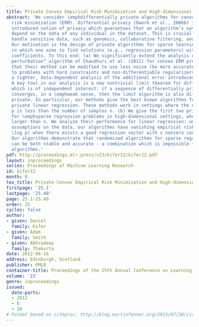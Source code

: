 ```yaml
---
title: Private Convex Empirical Risk Minimization and High-dimensional Regression
abstract: 'We consider \emphdifferentially private algorithms for convex empirical
  risk minimization (ERM). Differential privacy (Dwork et al., 2006b) is a recently
  introduced notion of privacy which guarantees that an algorithm’s output does not
  depend on the data of any individual in the dataset. This is crucial in fields that
  handle sensitive data, such as genomics, collaborative filtering, and economics.
  Our motivation is the design of private algorithms for sparse learning problems,
  in which one aims to find solutions (e.g., regression parameters) with few non-zero
  coefficients. To this end: (a) We significantly extend the analysis of the “objective
  perturbation” algorithm of Chaudhuri et al. (2011) for convex ERM problems. We show
  that their method can be modified to use less noise (be more accurate), and to apply
  to problems with hard constraints and non-differentiable regularizers. We also give
  a tighter, data-dependent analysis of the additional error introduced by their method.
  A key tool in our analysis is a new nontrivial limit theorem for differential privacy
  which is of independent interest: if a sequence of differentially private algorithms
  converges, in a \emphweak sense, then the limit algorithm is also differentially
  private. In particular, our methods give the best known algorithms for differentially
  private linear regression. These methods work in settings where the number of parameters
  p is less than the number of samples n. (b) We give the first two private algorithms
  for \emphsparse regression problems in high-dimensional settings, where p is much
  larger than n. We analyze their performance for linear regression: under standard
  assumptions on the data, our algorithms have vanishing empirical risk for n = poly(s,
  \log p) when there exists a good regression vector with s nonzero coefficients.
  Our algorithms demonstrate that randomized algorithms for sparse regression problems
  can be both stable and accurate - a combination which is impossible for deterministic
  algorithms.'
pdf: http://proceedings.mlr.press/v23/kifer12/kifer12.pdf
layout: inproceedings
series: Proceedings of Machine Learning Research
id: kifer12
month: 0
tex_title: Private Convex Empirical Risk Minimization and High-dimensional Regression
firstpage: '25.1'
lastpage: '25.40'
page: 25.1-25.40
order: 25
cycles: false
author:
- given: Daniel
  family: Kifer
- given: Adam
  family: Smith
- given: Abhradeep
  family: Thakurta
date: 2012-06-16
address: Edinburgh, Scotland
publisher: PMLR
container-title: Proceedings of the 25th Annual Conference on Learning Theory
volume: '23'
genre: inproceedings
issued:
  date-parts:
  - 2012
  - 6
  - 16
# Format based on citeproc: http://blog.martinfenner.org/2013/07/30/citeproc-yaml-for-bibliographies/
---
```

